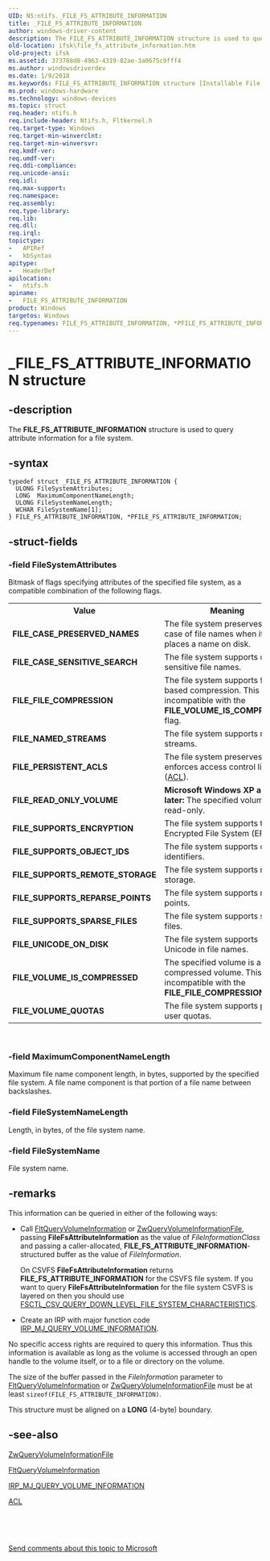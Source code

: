 ```yaml
---
UID: NS:ntifs._FILE_FS_ATTRIBUTE_INFORMATION
title: _FILE_FS_ATTRIBUTE_INFORMATION
author: windows-driver-content
description: The FILE_FS_ATTRIBUTE_INFORMATION structure is used to query attribute information for a file system.
old-location: ifsk\file_fs_attribute_information.htm
old-project: ifsk
ms.assetid: 373788d8-4963-4319-82ae-3a0675c9fff4
ms.author: windowsdriverdev
ms.date: 1/9/2018
ms.keywords: FILE_FS_ATTRIBUTE_INFORMATION structure [Installable File System Drivers], FILE_FS_ATTRIBUTE_INFORMATION, _FILE_FS_ATTRIBUTE_INFORMATION, PFILE_FS_ATTRIBUTE_INFORMATION structure pointer [Installable File System Drivers], ntifs/PFILE_FS_ATTRIBUTE_INFORMATION, fileinformationstructures_d3a65f15-7f98-492d-a65e-65db56c4c58d.xml, *PFILE_FS_ATTRIBUTE_INFORMATION, PFILE_FS_ATTRIBUTE_INFORMATION, ntifs/FILE_FS_ATTRIBUTE_INFORMATION, ifsk.file_fs_attribute_information
ms.prod: windows-hardware
ms.technology: windows-devices
ms.topic: struct
req.header: ntifs.h
req.include-header: Ntifs.h, Fltkernel.h
req.target-type: Windows
req.target-min-winverclnt: 
req.target-min-winversvr: 
req.kmdf-ver: 
req.umdf-ver: 
req.ddi-compliance: 
req.unicode-ansi: 
req.idl: 
req.max-support: 
req.namespace: 
req.assembly: 
req.type-library: 
req.lib: 
req.dll: 
req.irql: 
topictype: 
-	APIRef
-	kbSyntax
apitype: 
-	HeaderDef
apilocation: 
-	ntifs.h
apiname: 
-	FILE_FS_ATTRIBUTE_INFORMATION
product: Windows
targetos: Windows
req.typenames: FILE_FS_ATTRIBUTE_INFORMATION, *PFILE_FS_ATTRIBUTE_INFORMATION
---
```


# _FILE_FS_ATTRIBUTE_INFORMATION structure


## -description


The <b>FILE_FS_ATTRIBUTE_INFORMATION</b> 
   structure is used to query attribute information for a file system.


## -syntax


````
typedef struct _FILE_FS_ATTRIBUTE_INFORMATION {
  ULONG FileSystemAttributes;
  LONG  MaximumComponentNameLength;
  ULONG FileSystemNameLength;
  WCHAR FileSystemName[1];
} FILE_FS_ATTRIBUTE_INFORMATION, *PFILE_FS_ATTRIBUTE_INFORMATION;
````


## -struct-fields




### -field FileSystemAttributes

Bitmask of flags specifying attributes of the specified file system, as a compatible combination of the 
       following flags.
<table>
<tr>
<th>Value</th>
<th>Meaning</th>
</tr>
<tr>
<td>
<b>FILE_CASE_PRESERVED_NAMES</b>

</td>
<td>
The file system preserves the case of file names when it places a name on disk.

</td>
</tr>
<tr>
<td>
<b>FILE_CASE_SENSITIVE_SEARCH</b>

</td>
<td>
The file system supports case-sensitive file names.

</td>
</tr>
<tr>
<td>
<b>FILE_FILE_COMPRESSION</b>

</td>
<td>
The file system supports file-based compression. This flag is incompatible with the 
          <b>FILE_VOLUME_IS_COMPRESSED</b> flag.

</td>
</tr>
<tr>
<td>
<b>FILE_NAMED_STREAMS</b>

</td>
<td>
The file system supports named streams.

</td>
</tr>
<tr>
<td>
<b>FILE_PERSISTENT_ACLS</b>

</td>
<td>
The file system preserves and enforces access control lists 
          (<a href="..\wdm\ns-wdm-_acl.md">ACL</a>).

</td>
</tr>
<tr>
<td>
<b>FILE_READ_ONLY_VOLUME</b>

</td>
<td>
<b>Microsoft Windows XP and later:</b> The specified volume is read-only.

</td>
</tr>
<tr>
<td>
<b>FILE_SUPPORTS_ENCRYPTION</b>

</td>
<td>
The file system supports the Encrypted File System (EFS).

</td>
</tr>
<tr>
<td>
<b>FILE_SUPPORTS_OBJECT_IDS</b>

</td>
<td>
The file system supports object identifiers.

</td>
</tr>
<tr>
<td>
<b>FILE_SUPPORTS_REMOTE_STORAGE</b>

</td>
<td>
The file system supports remote storage.

</td>
</tr>
<tr>
<td>
<b>FILE_SUPPORTS_REPARSE_POINTS</b>

</td>
<td>
The file system supports reparse points.

</td>
</tr>
<tr>
<td>
<b>FILE_SUPPORTS_SPARSE_FILES</b>

</td>
<td>
The file system supports sparse files.

</td>
</tr>
<tr>
<td>
<b>FILE_UNICODE_ON_DISK</b>

</td>
<td>
The file system supports Unicode in file names.

</td>
</tr>
<tr>
<td>
<b>FILE_VOLUME_IS_COMPRESSED</b>

</td>
<td>
The specified volume is a compressed volume. This flag is incompatible with the 
          <b>FILE_FILE_COMPRESSION</b> flag.

</td>
</tr>
<tr>
<td>
<b>FILE_VOLUME_QUOTAS</b>

</td>
<td>
The file system supports per-user quotas.

</td>
</tr>
</table> 


### -field MaximumComponentNameLength

Maximum file name component length, in bytes, supported by the specified file system. A file name component 
      is that portion of a file name between backslashes.


### -field FileSystemNameLength

Length, in bytes, of the file system name.


### -field FileSystemName

File system name.


## -remarks


This information can be queried in either of the following ways:
<ul>
<li>
Call <a href="..\fltkernel\nf-fltkernel-fltqueryvolumeinformation.md">FltQueryVolumeInformation</a> or 
       <a href="..\ntifs\nf-ntifs-zwqueryvolumeinformationfile.md">ZwQueryVolumeInformationFile</a>, passing 
       <b>FileFsAttributeInformation</b> as the value of 
       <i>FileInformationClass</i> and passing a caller-allocated, 
       <b>FILE_FS_ATTRIBUTE_INFORMATION</b>-structured 
       buffer as the value of <i>FileInformation</i>.

On CSVFS <b>FileFsAttributeInformation</b> returns 
       <b>FILE_FS_ATTRIBUTE_INFORMATION</b> for the 
       CSVFS file system. If you want to query <b>FileFsAttributeInformation</b> for the file 
       system CSVFS is layered on then you should use 
       <a href="https://msdn.microsoft.com/1AC3FD47-70B8-4735-9B25-A8B2BAEE5A83">FSCTL_CSV_QUERY_DOWN_LEVEL_FILE_SYSTEM_CHARACTERISTICS</a>.

</li>
<li>
Create an IRP with major function code 
       <a href="https://msdn.microsoft.com/library/windows/hardware/ff549318">IRP_MJ_QUERY_VOLUME_INFORMATION</a>.

</li>
</ul>No specific access rights are required to query this information. Thus this information is available as long as 
     the volume is accessed through an open handle to the volume itself, or to a file or directory on the volume.

The size of the buffer passed in the <i>FileInformation</i> parameter to 
     <a href="..\fltkernel\nf-fltkernel-fltqueryvolumeinformation.md">FltQueryVolumeInformation</a> or 
     <a href="..\ntifs\nf-ntifs-zwqueryvolumeinformationfile.md">ZwQueryVolumeInformationFile</a> must be at 
     least <code>sizeof(FILE_FS_ATTRIBUTE_INFORMATION)</code>.

This structure must be aligned on a <b>LONG</b> (4-byte) boundary.



## -see-also

<a href="..\ntifs\nf-ntifs-zwqueryvolumeinformationfile.md">ZwQueryVolumeInformationFile</a>

<a href="..\fltkernel\nf-fltkernel-fltqueryvolumeinformation.md">FltQueryVolumeInformation</a>

<a href="https://msdn.microsoft.com/library/windows/hardware/ff549318">IRP_MJ_QUERY_VOLUME_INFORMATION</a>

<a href="..\wdm\ns-wdm-_acl.md">ACL</a>

 

 

<a href="mailto:wsddocfb@microsoft.com?subject=Documentation%20feedback [ifsk\ifsk]:%20FILE_FS_ATTRIBUTE_INFORMATION structure%20 RELEASE:%20(1/9/2018)&amp;body=%0A%0APRIVACY STATEMENT%0A%0AWe use your feedback to improve the documentation. We don't use your email address for any other purpose, and we'll remove your email address from our system after the issue that you're reporting is fixed. While we're working to fix this issue, we might send you an email message to ask for more info. Later, we might also send you an email message to let you know that we've addressed your feedback.%0A%0AFor more info about Microsoft's privacy policy, see http://privacy.microsoft.com/en-us/default.aspx." title="Send comments about this topic to Microsoft">Send comments about this topic to Microsoft</a>

